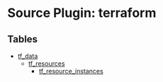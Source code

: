 # Source Plugin: terraform

## Tables

- [tf_data](https://github.com/cloudquery/cloudquery/blob/main/plugins/source/terraform/docs/tables/tf_data.md)
  - [tf_resources](https://github.com/cloudquery/cloudquery/blob/main/plugins/source/terraform/docs/tables/tf_resources.md)
    - [tf_resource_instances](https://github.com/cloudquery/cloudquery/blob/main/plugins/source/terraform/docs/tables/tf_resource_instances.md)